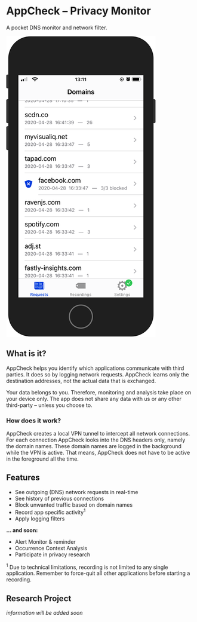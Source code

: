 AppCheck – Privacy Monitor
==========================

A pocket DNS monitor and network filter.

![screenshot](doc/screenshot.png)


## What is it?

AppCheck helps you identify which applications communicate with third parties.
It does so by logging network requests.
AppCheck learns only the destination addresses, not the actual data that is exchanged.

Your data belongs to you.
Therefore, monitoring and analysis take place on your device only.
The app does not share any data with us or any other third-party – unless you choose to.


### How does it work?

AppCheck creates a local VPN tunnel to intercept all network connections.
For each connection AppCheck looks into the DNS headers only, namely the domain names.
These domain names are logged in the background while the VPN is active.
That means, AppCheck does not have to be active in the foreground all the time.


## Features

- See outgoing (DNS) network requests in real-time
- See history of previous connections
- Block unwanted traffic based on domain names
- Record app specific activity<sup>1</sup>
- Apply logging filters

**… and soon:**

- Alert Monitor & reminder
- Occurrence Context Analysis
- Participate in privacy research


<sup>1</sup> Due to technical limitations, recording is not limited to any single application. Remember to force-quit all other applications before starting a recording.


## Research Project

*information will be added soon*

